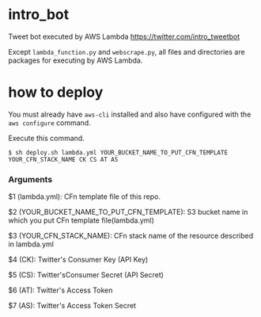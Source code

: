 # intro_bot

Tweet bot executed by AWS Lambda
https://twitter.com/intro_tweetbot

Except `lambda_function.py` and `webscrape.py`, all files and directories are packages for executing by AWS Lambda.

# how to deploy

You must already have `aws-cli` installed and also have configured with the `aws configure` command.


Execute this command.

```shell
$ sh deploy.sh lambda.yml YOUR_BUCKET_NAME_TO_PUT_CFN_TEMPLATE YOUR_CFN_STACK_NAME CK CS AT AS  
```

### Arguments
$1 (lambda.yml): CFn template file of this repo.

$2 (YOUR_BUCKET_NAME_TO_PUT_CFN_TEMPLATE): S3 bucket name in which you put CFn template file(lambda.yml)

$3 (YOUR_CFN_STACK_NAME): CFn stack name of the resource described in lambda.yml

$4 (CK): Twitter's Consumer Key (API Key) 

$5 (CS): Twitter'sConsumer Secret (API Secret)

$6 (AT): Twitter's Access Token

$7 (AS): Twitter's Access Token Secret
